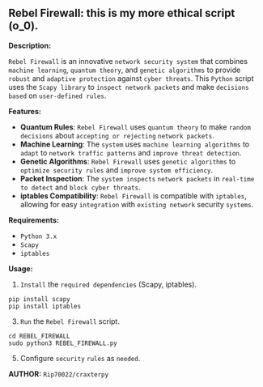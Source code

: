 ## Rebel Firewall: this is my more ethical script (o_0).

**Description:**

`Rebel Firewall` is an innovative `network security system` that combines `machine learning`, `quantum theory`, and `genetic algorithms` to provide `robust` and `adaptive protection` against `cyber threats`. This `Python` script uses the `Scapy library` to `inspect network packets` and make `decisions based` on `user-defined rules`.

**Features:**

* **Quantum Rules**: `Rebel Firewall` uses `quantum theory` to make `random decisions` about `accepting or rejecting` `network packets`.
* **Machine Learning**: The `system` uses `machine learning algorithms` to `adapt` to `network traffic patterns` and `improve threat detection`.
* **Genetic Algorithms**: `Rebel Firewall` uses `genetic algorithms` to `optimize security rules` and `improve system efficiency`.
* **Packet Inspection**: The `system inspects` `network packets` in `real-time to detect` and `block cyber threats`.
* **iptables Compatibility**: `Rebel Firewall` is compatible with `iptables`, allowing for easy `integration` with `existing network` security `systems`.

**Requirements:**

* `Python 3.x`
* `Scapy`
* `iptables`

**Usage:**

1. `Install` the `required dependencies` (Scapy, iptables).
```
pip install scapy
pip install iptables
```
3. `Run` the `Rebel Firewall` script.
```
cd REBEL_FIREWALL
sudo python3 REBEL_FIREWALL.py
```
5. Configure `security` `rules` as `needed`.

**AUTHOR:**
`Rip70022/craxterpy`
